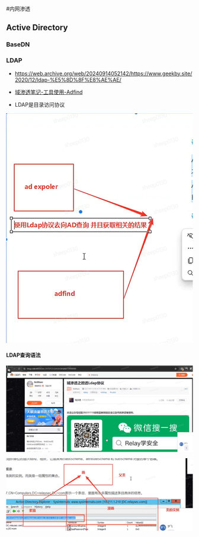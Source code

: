  #内网渗透 

## Active Directory

### BaseDN


### LDAP
- https://web.archive.org/web/20240914052142/https://www.geekby.site/2020/12/ldap-%E5%8D%8F%E8%AE%AE/
- [域渗透笔记-工具使用-Adfind](http://nooemotion.com/2023/02/20/%E5%9F%9F%E6%B8%97%E9%80%8F%E7%AC%94%E8%AE%B0-%E5%B7%A5%E5%85%B7%E4%BD%BF%E7%94%A8-adfind/)


- LDAP是目录访问协议


![](media/Pasted%20image%2020250430222754.png)  

#### LDAP查询语法



![](media/Pasted%20image%2020250501030636.png)  


![](media/Pasted%20image%2020250501035003.png)  
